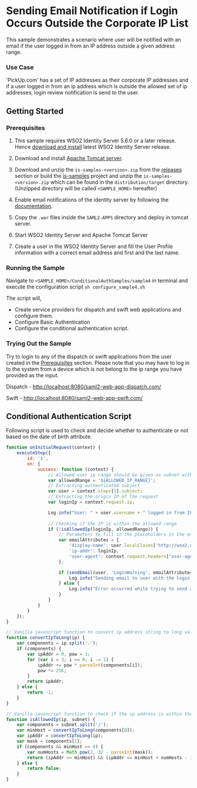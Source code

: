 # Sending Email Notification if Login Occurs Outside the Corporate IP List

This sample demonstrates a scenario where user will be notified with an email if the user logged in from an IP address 
outside a given address range.

### Use Case

'PickUp.com' has a set of IP addresses as their corporate IP addresses and if a user logged in from an ip address which
is outside the allowed set of ip addresses, login review notification is send to the user.

## Getting Started

### Prerequisites

1. This sample requires WSO2 Identity Server 5.6.0 or a later release. Hence 
   [download and install](https://docs.wso2.com/display/IS560/Installing+on+Linux+or+OS+X) latest WSO2 Identity Server 
   release.

2. Download and install [Apache Tomcat server](https://tomcat.apache.org/download-80.cgi).

3. Download and unzip the `is-samples-<version>.zip` from the [releases](https://github.com/wso2/samples-is/releases) 
   section or build the [is-samples](https://github.com/wso2/samples-is) project and unzip the 
   `is-samples-<version>.zip` which can be found in the `distribution/target` directory. (Unzipped directory will be 
   called `<SAMPLE_HOME>` hereafter)
   
4. Enable email notifications of the identity server by following the [documentation](https://docs.wso2.com/display/IS560/Enabling+Notifications+for+User+Operation). 
   
5. Copy the `.war` files inside the `SAML2-APPS` directory and deploy in tomcat server.

6. Start WSO2 Identity Server and Apache Tomcat Server
   
7. Create a user in the WSO2 Identity Server and fill the User Profile information with a correct email address and 
   first and the last name.
   
### Running the Sample

Navigate to `<SAMPLE_HOME>/ConditionalAuthSamples/sample4` in terminal and execute the configuration script 
`sh configure_sample4.sh`

The script will,
- Create service providers for dispatch and swift web applications and configure them.
- Configure Basic Authentication
- Configure the conditional authentication script.


### Trying Out the Sample

Try to login to any of the dispatch or swift applications from the user created in the [Prerequisites](#prerequisites)
section. Please note that you may have to log in to the system from a device which is not belong to the ip range you 
have provided as the input.

Dispatch - [http://localhost:8080/saml2-web-app-dispatch.com/](http://localhost:8080/saml2-web-app-dispatch.com/)

Swift - [http://localhost:8080/saml2-web-app-swift.com/](http://localhost:8080/saml2-web-app-swift.com/)

## Conditional Authentication Script

Following script is used to check and decide whether to authenticate or not based on the date of birth attribute. 

```javascript
function onInitialRequest(context) {
    executeStep({
        id: '1',
        on: {
            success: function (context) {
                // Allowed user ip range should be given as subnet with mask. E.g. 192.168.8.0/22
                var allowedRange = '${ALLOWED_IP_RANGE}';
                // Extracting authenticated subject
                var user = context.steps[1].subject;
                // Extracting the origin IP of the request
                var loginIp = context.request.ip;

                Log.info("User: " + user.username + " logged in from IP: " + loginIp);
                
                // Checking if the IP is within the allowed range                
                if (!isAllowedIp(loginIp, allowedRange)) {
                    // Parameters to fill in the placeholders in the email template
                    var emailAttributes = {
                        'display-name': user.localClaims['http://wso2.org/claims/givenname'],
                        'ip-addr': loginIp,
                        'user-agent': context.request.headers["user-agent"]
                    };

                    if (sendEmail(user, 'LoginWarning', emailAttributes)) {
                        Log.info("Sending email to user with the login details- User: " + subject.username + " IP: " + loginIp);
                    } else {
                        Log.info("Error occurred while trying to send an email");
                    }
                }
            }
        }
    });
}

// Vanilla javascript function to convert ip address string to long value
function convertIpToLong(ip) {
    var components = ip.split('.');
    if (components) {
        var ipAddr = 0, pow = 1;
        for (var i = 3; i >= 0; i -= 1) {
            ipAddr += pow * parseInt(components[i]);
            pow *= 256;
        }
        return ipAddr;
    } else {
        return -1;
    }
}

// Vanilla javascript function to check if the ip address is within the given subnet
function isAllowedIp(ip, subnet) {
    var components = subnet.split('/');
    var minHost = convertIpToLong(components[0]);
    var ipAddr = convertIpToLong(ip);
    var mask = components[1];
    if (components && minHost >= 0) {
        var numHosts = Math.pow(2, 32 - parseInt(mask));
        return (ipAddr >= minHost) && (ipAddr <= minHost + numHosts - 1);
    } else {
        return false;
    }
}
```
